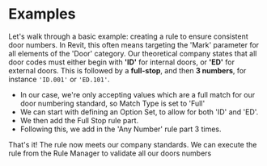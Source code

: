# Examples

Let's walk through a basic example: creating a rule to ensure consistent door numbers. In Revit, this often means targeting the 'Mark' parameter for all elements of the 'Door' category. Our theoretical company states that all door codes must either begin with **'ID'** for internal doors, or **'ED'** for external doors. This is followed by a **full-stop**, and then **3 numbers**, for instance `'ID.001'` or `'ED.101'`.

- In our case, we're only accepting values which are a full match for our door numbering standard, so Match Type is set to 'Full'
- We can start with defining an Option Set, to allow for both 'ID' and 'ED'.
- We then add the Full Stop rule part.
- Following this, we add in the 'Any Number' rule part 3 times. 

That's it! The rule now meets our company standards. We can execute the rule from the Rule Manager to validate all our doors numbers
